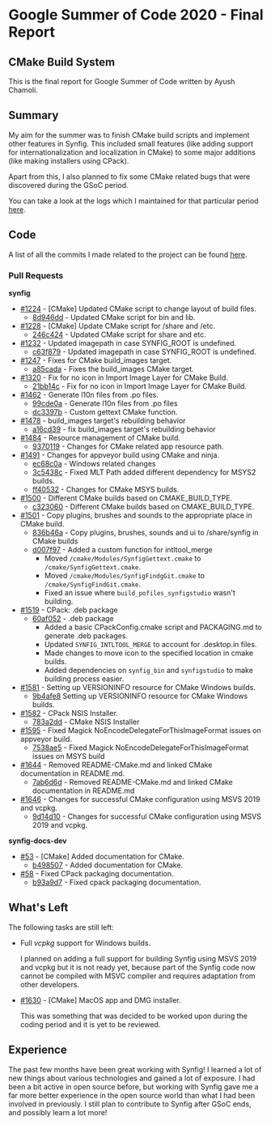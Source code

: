 
# Google Summer of Code 2020 - Final Report

## CMake Build System

This is the final report for Google Summer of Code written by Ayush Chamoli.

## Summary

My aim for the summer was to finish CMake build scripts and implement other features in Synfig. This included small features (like adding support for internationalization and localization in CMake) to some major additions (like making installers using CPack).

Apart from this, I also planned to fix some CMake related bugs that were discovered during the GSoC period. 

You can take a look at the logs which I maintained for that particular period [here](https://forums.synfig.org/t/gsoc-2020-cmake-build-system/10963).


## Code

A list of all the commits I made related to the project can be found [here](https://github.com/synfig/synfig/commits?author=AYESDIE).

### Pull Requests 

**synfig**

- [#1224](https://github.com/synfig/synfig/pull/1224) - [CMake] Updated CMake script to change layout of build files.
  - [8d946dd](https://github.com/synfig/synfig/pull/1224/commits/8d946dd011e84511cce5b39da676e020fa23b00b) - Updated CMake script for bin and lib.
- [#1228](https://github.com/synfig/synfig/pull/1228) - [CMake] Update CMake script for /share and /etc.
  - [246c424](https://github.com/synfig/synfig/pull/1228/commits/246c424778cf17ebc59860e9f4238dd7d08efbd2) - Updated CMake script for share and etc. 
- [#1232](https://github.com/synfig/synfig/pull/1232) - Updated imagepath in case SYNFIG_ROOT is undefined. 
  - [c63f879](https://github.com/synfig/synfig/pull/1232/commits/c63f8790829695cbcf84345b50b8428fb4a5b1ec) - Updated imagepath in case SYNFIG_ROOT is undefined.
- [#1247](https://github.com/synfig/synfig/pull/1247) - Fixes for CMake build_images target. 
  - [a85cada](https://github.com/synfig/synfig/pull/1247/commits/a85cadae6212031d2b7173115982c0b5b1420281) - Fixes the build_images CMake target.
- [#1320](https://github.com/synfig/synfig/pull/1320) - Fix for no icon in Import Image Layer for CMake Build.
  - [21bb14c](https://github.com/synfig/synfig/pull/1320/commits/21bb14ce883a0a1821e76f61139488b82eb3f53f) - Fix for no icon in Import Image Layer for CMake Build.
- [#1462](https://github.com/synfig/synfig/pull/1462) - Generate l10n files from .po files. 
  - [99cde0a](https://github.com/synfig/synfig/pull/1462/commits/99cde0a7c6ddabd58e907af8b5bc382b5743daa5) - Generate l10n files from .po files
  - [dc3397b](https://github.com/synfig/synfig/pull/1462/commits/dc3397bab1b962521f3371bcf06a196648b59c70) - Custom gettext CMake function.
- [#1478](https://github.com/synfig/synfig/pull/1478) - build_images target's rebuilding behavior
  - [a16cd39](https://github.com/synfig/synfig/pull/1478/commits/a16cd39b7bf6f94e216c1c90a34779b3aa51ef33) - fix build_images target's rebuilding behavior
- [#1484](https://github.com/synfig/synfig/pull/1484) - Resource management of CMake build.
  - [9370119](https://github.com/synfig/synfig/pull/1484/commits/93701191f5c3e24f84c330cdcfc6459d9902d55a) - Changes for CMake related app resource path.
- [#1491](https://github.com/synfig/synfig/pull/1491) - Changes for appveyor build using CMake and ninja.
  - [ec68c0a](https://github.com/synfig/synfig/pull/1491/commits/ec68c0ac35255aaa5de94f48a6418771a9a22510) - Windows related changes
  - [3c5438c](https://github.com/synfig/synfig/pull/1491/commits/3c5438c75598cd2756729eaddf6adf288481078b) - Fixed MLT Path added different dependency for MSYS2 builds.
  - [ff40532](https://github.com/synfig/synfig/pull/1491/commits/ff4053293e4593865cb983238ce0be3108c8cbf8) - Changes for CMake MSYS builds.
- [#1500](https://github.com/synfig/synfig/pull/1500) - Different CMake builds based on CMAKE_BUILD_TYPE.
  - [c323060](https://github.com/synfig/synfig/pull/1500/commits/c3230601682226b0b0d009a31adbaa6db809fa0d) - Different CMake builds based on CMAKE_BUILD_TYPE.
- [#1501](https://github.com/synfig/synfig/pull/1501) - Copy plugins, brushes and sounds to the appropriate place in CMake build.
  - [836b46a](https://github.com/synfig/synfig/pull/1501/commits/836b46a978c0c0abbc7457fc0a7f320a7f045f40) - Copy plugins, brushes, sounds and ui to /share/synfig in CMake builds
  - [d007f97](https://github.com/synfig/synfig/pull/1501/commits/d007f97f889425abc9f66461f6d8ab0114b9b732) - Added a custom function for intltool_merge
    - Moved `/cmake/Modules/SynfigGettext.cmake` to `/cmake/SynfigGettext.cmake`.
    - Moved `/cmake/Modules/SynfigFindgGit.cmake` to `/cmake/SynfigFindGit.cmake`.
    - Fixed an issue where `build_pofiles_synfigstudio` wasn't building.
- [#1519](https://github.com/synfig/synfig/pull/1519) - CPack: .deb package
  - [60af052](https://github.com/synfig/synfig/pull/1519/commits/60af052d2f63bb503f6899b412c0db7d21911454) - .deb package
    - Added a basic CPackConfig.cmake script and PACKAGING.md to generate .deb packages.
    - Updated `SYNFIG_INTLTOOL_MERGE` to account for .desktop.in files.
    - Made changes to move icon to the specified location in cmake builds.
    - Added dependencies on `synfig_bin` and `synfigstudio` to make building process easier.
- [#1581](https://github.com/synfig/synfig/pull/1581) - Setting up VERSIONINFO resource for CMake Windows builds.
  - [9b4afe8](https://github.com/synfig/synfig/pull/1581/commits/9b4afe8469a468e08a8476370e33323526f68c63) Setting up VERSIONINFO resource for CMake Windows builds.
- [#1582](https://github.com/synfig/synfig/pull/1582) - CPack NSIS Installer.
  - [783a2dd](https://github.com/synfig/synfig/pull/1582/commits/783a2dd427c0a08292e2b86eabe3c4b8611c2da4) - CMake NSIS Installer
- [#1595](https://github.com/synfig/synfig/pull/1595) - Fixed Magick NoEncodeDelegateForThisImageFormat issues on appveyor build.
  - [7538ae5](https://github.com/synfig/synfig/pull/1595/commits/7538ae5b9de8f0fa9e880512f1910dbcda924d17) - Fixed Magick NoEncodeDelegateForThisImageFormat issues on MSYS build
- [#1644](https://github.com/synfig/synfig/pull/1644) - Removed README-CMake.md and linked CMake documentation in README.md.
  - [7ab6d6d](https://github.com/synfig/synfig/pull/1644/commits/7ab6d6d3f54e7eff4534cbed63b13dee6854ca4b) - Removed README-CMake.md and linked CMake documentation in README.md
- [#1646](https://github.com/synfig/synfig/pull/1646) - Changes for successful CMake configuration using MSVS 2019 and vcpkg.
  - [9d14d10](https://github.com/synfig/synfig/pull/1646/commits/9d14d102175e6f7c611192373f2ff432c4b5eb8e) - Changes for successful CMake configuration using MSVS 2019 and vcpkg.

**synfig-docs-dev**
- [#53](https://github.com/synfig/synfig-docs-dev/pull/53) - [CMake] Added documentation for CMake.
  - [b498507](https://github.com/synfig/synfig-docs-dev/pull/53/commits/b4985079f505248c353d86886292f7174e273d8b) - Added documentation for CMake.
- [#58](https://github.com/synfig/synfig-docs-dev/pull/58) - Fixed CPack packaging documentation.
  - [b93a9d7](https://github.com/synfig/synfig-docs-dev/pull/58/commits/b93a9d7f2f4f7710bd0fe0433f26e43900ae6eb9) - Fixed cpack packaging documentation.
  
## What's Left 

The following tasks are still left:
- Full *vcpkg* support for Windows builds.

  I planned on adding a full support for building Synfig using MSVS 2019 and vcpkg but it is not ready yet, because part of the Synfig code now cannot be compiled with MSVC compiler and requires adaptation from other developers.

- [#1630](https://github.com/synfig/synfig/pull/1630) - [CMake] MacOS app and DMG installer.
  
  This was something that was decided to be worked upon during the coding period and it is yet to be reviewed.

## Experience

The past few months have been great working with Synfig! I learned a lot of new things about various technologies and gained a lot of exposure. I had been a bit active in open source before, but working with Synfig gave me a far more better experience in the open source world than what I had been involved in previously. I still plan to contribute to Synfig after GSoC ends, and possibly learn a lot more!
